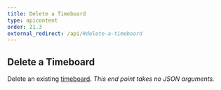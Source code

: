 ```yaml
---
title: Delete a Timeboard
type: apicontent
order: 21.3
external_redirect: /api/#delete-a-timeboard
---
```


## Delete a Timeboard

Delete an existing [timeboard](/graphing/dashboards/timeboard).
_This end point takes no JSON arguments._
